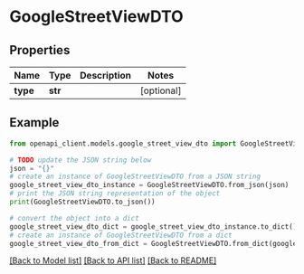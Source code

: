 # GoogleStreetViewDTO


## Properties

Name | Type | Description | Notes
------------ | ------------- | ------------- | -------------
**type** | **str** |  | [optional] 

## Example

```python
from openapi_client.models.google_street_view_dto import GoogleStreetViewDTO

# TODO update the JSON string below
json = "{}"
# create an instance of GoogleStreetViewDTO from a JSON string
google_street_view_dto_instance = GoogleStreetViewDTO.from_json(json)
# print the JSON string representation of the object
print(GoogleStreetViewDTO.to_json())

# convert the object into a dict
google_street_view_dto_dict = google_street_view_dto_instance.to_dict()
# create an instance of GoogleStreetViewDTO from a dict
google_street_view_dto_from_dict = GoogleStreetViewDTO.from_dict(google_street_view_dto_dict)
```
[[Back to Model list]](../README.md#documentation-for-models) [[Back to API list]](../README.md#documentation-for-api-endpoints) [[Back to README]](../README.md)


